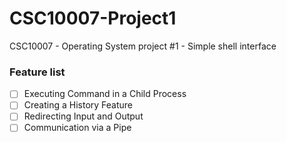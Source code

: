 # CSC10007-Project1
CSC10007 - Operating System project #1 - Simple shell interface

### Feature list
- [ ] Executing Command in a Child Process
- [ ] Creating a History Feature
- [ ] Redirecting Input and Output
- [ ] Communication via a Pipe

